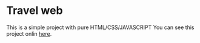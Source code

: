 # Travel web
This is a simple project with pure HTML/CSS/JAVASCRIPT
You can see this project onlin [here](https://ermiyasamavi.github.io/travel-P/).
